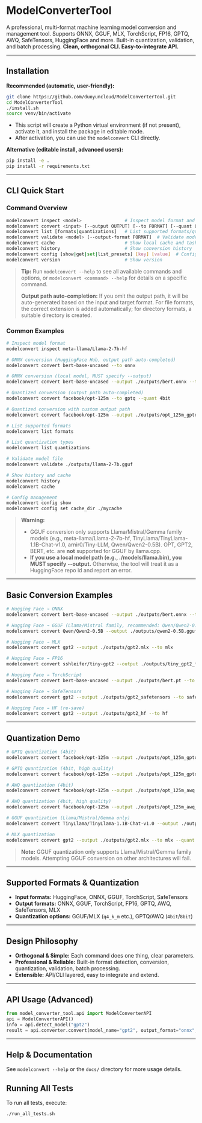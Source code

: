 # ModelConverterTool

A professional, multi-format machine learning model conversion and management tool. Supports ONNX, GGUF, MLX, TorchScript, FP16, GPTQ, AWQ, SafeTensors, HuggingFace and more. Built-in quantization, validation, and batch processing. **Clean, orthogonal CLI. Easy-to-integrate API.**

---

## Installation

**Recommended (automatic, user-friendly):**

```sh
git clone https://github.com/duoyuncloud/ModelConverterTool.git
cd ModelConverterTool
./install.sh
source venv/bin/activate
```
- This script will create a Python virtual environment (if not present), activate it, and install the package in editable mode.
- After activation, you can use the `modelconvert` CLI directly.

**Alternative (editable install, advanced users):**

```sh
pip install -e .
pip install -r requirements.txt
```

---
## CLI Quick Start

### Command Overview

```sh
modelconvert inspect <model>                # Inspect model format and info
modelconvert convert <input> [--output OUTPUT] [--to FORMAT] [--quant QUANT] [--device cpu/cuda]  # Convert model
modelconvert list [formats|quantizations]   # List supported formats/quantization types
modelconvert validate <model> [--output-format FORMAT]  # Validate model or conversion feasibility
modelconvert cache                          # Show local cache and task status
modelconvert history                        # Show conversion history
modelconvert config [show|get|set|list_presets] [key] [value]  # Config management
modelconvert version                        # Show version
```

> **Tip:**
> Run `modelconvert --help` to see all available commands and options, or `modelconvert <command> --help` for details on a specific command.
> 
> **Output path auto-completion:**
> If you omit the output path, it will be auto-generated based on the input and target format. For file formats, the correct extension is added automatically; for directory formats, a suitable directory is created.

### Common Examples

```sh
# Inspect model format
modelconvert inspect meta-llama/Llama-2-7b-hf

# ONNX conversion (HuggingFace Hub, output path auto-completed)
modelconvert convert bert-base-uncased --to onnx

# ONNX conversion (local model, MUST specify --output)
modelconvert convert bert-base-uncased --output ./outputs/bert.onnx --to onnx

# Quantized conversion (output path auto-completed)
modelconvert convert facebook/opt-125m --to gptq --quant 4bit

# Quantized conversion with custom output path
modelconvert convert facebook/opt-125m --output ./outputs/opt_125m_gptq --to gptq --quant 4bit

# List supported formats
modelconvert list formats

# List quantization types
modelconvert list quantizations

# Validate model file
modelconvert validate ./outputs/llama-2-7b.gguf

# Show history and cache
modelconvert history
modelconvert cache

# Config management
modelconvert config show
modelconvert config set cache_dir ./mycache
```

> **Warning:**
> - GGUF conversion only supports Llama/Mistral/Gemma family models (e.g., meta-llama/Llama-2-7b-hf, TinyLlama/TinyLlama-1.1B-Chat-v1.0, arnir0/Tiny-LLM, Qwen/Qwen2-0.5B). OPT, GPT2, BERT, etc. are **not** supported for GGUF by llama.cpp.
> - **If you use a local model path (e.g., ./models/llama.bin), you MUST specify --output.** Otherwise, the tool will treat it as a HuggingFace repo id and report an error.

---

## Basic Conversion Examples

```sh
# Hugging Face → ONNX
modelconvert convert bert-base-uncased --output ./outputs/bert.onnx --to onnx

# Hugging Face → GGUF (Llama/Mistral family, recommended: Qwen/Qwen2-0.5B)
modelconvert convert Qwen/Qwen2-0.5B --output ./outputs/qwen2-0.5B.gguf --to gguf --model-type qwen

# Hugging Face → MLX
modelconvert convert gpt2 --output ./outputs/gpt2.mlx --to mlx

# Hugging Face → FP16
modelconvert convert sshleifer/tiny-gpt2 --output ./outputs/tiny_gpt2_fp16 --to fp16

# Hugging Face → TorchScript
modelconvert convert bert-base-uncased --output ./outputs/bert.pt --to torchscript

# Hugging Face → SafeTensors
modelconvert convert gpt2 --output ./outputs/gpt2_safetensors --to safetensors

# Hugging Face → HF (re-save)
modelconvert convert gpt2 --output ./outputs/gpt2_hf --to hf
```

---

## Quantization Demo

```sh
# GPTQ quantization (4bit)
modelconvert convert facebook/opt-125m --output ./outputs/opt_125m_gptq --to gptq --quant 4bit

# GPTQ quantization (4bit, high quality)
modelconvert convert facebook/opt-125m --output ./outputs/opt_125m_gptq_high_quality --to gptq --quant 4bit --use-large-calibration

# AWQ quantization (4bit)
modelconvert convert facebook/opt-125m --output ./outputs/opt_125m_awq --to awq --quant 4bit

# AWQ quantization (4bit, high quality)
modelconvert convert facebook/opt-125m --output ./outputs/opt_125m_awq_high_quality --to awq --quant 4bit --use-large-calibration

# GGUF quantization (Llama/Mistral/Gemma only)
modelconvert convert TinyLlama/TinyLlama-1.1B-Chat-v1.0 --output ./outputs/tinyllama-1.1b-chat-v1.0.gguf --to gguf --quant q4_k_m

# MLX quantization
modelconvert convert gpt2 --output ./outputs/gpt2.mlx --to mlx --quant q4_k_m
```

> **Note:**
> GGUF quantization only supports Llama/Mistral/Gemma family models. Attempting GGUF conversion on other architectures will fail.

---

## Supported Formats & Quantization

- **Input formats:** HuggingFace, ONNX, GGUF, TorchScript, SafeTensors
- **Output formats:** ONNX, GGUF, TorchScript, FP16, GPTQ, AWQ, SafeTensors, MLX
- **Quantization options:** GGUF/MLX (`q4_k_m` etc.), GPTQ/AWQ (`4bit`/`8bit`)

---

## Design Philosophy

- **Orthogonal & Simple:** Each command does one thing, clear parameters.
- **Professional & Reliable:** Built-in format detection, conversion, quantization, validation, batch processing.
- **Extensible:** API/CLI layered, easy to integrate and extend.

---

## API Usage (Advanced)

```python
from model_converter_tool.api import ModelConverterAPI
api = ModelConverterAPI()
info = api.detect_model("gpt2")
result = api.converter.convert(model_name="gpt2", output_format="onnx", output_path="./gpt2.onnx")
```

---

## Help & Documentation

See `modelconvert --help` or the `docs/` directory for more usage details.

## Running All Tests

To run all tests, execute:

```bash
./run_all_tests.sh
```